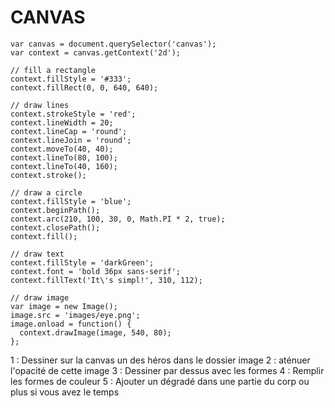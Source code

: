 # CANVAS

<!-- 
http://www.html5canvastutorials.com/ 
https://simon.html5.org/dump/html5-canvas-cheat-sheet.html
-->

```
var canvas = document.querySelector('canvas');
var context = canvas.getContext('2d');

// fill a rectangle
context.fillStyle = '#333';
context.fillRect(0, 0, 640, 640);

// draw lines
context.strokeStyle = 'red';
context.lineWidth = 20;
context.lineCap = 'round';
context.lineJoin = 'round';
context.moveTo(40, 40);
context.lineTo(80, 100);
context.lineTo(40, 160);
context.stroke();

// draw a circle
context.fillStyle = 'blue';
context.beginPath();
context.arc(210, 100, 30, 0, Math.PI * 2, true);
context.closePath();
context.fill();

// draw text
context.fillStyle = 'darkGreen';
context.font = 'bold 36px sans-serif';
context.fillText('It\'s simpl!', 310, 112);

// draw image
var image = new Image();
image.src = 'images/eye.png';
image.onload = function() {
  context.drawImage(image, 540, 80);
};
```



1 : Dessiner sur la canvas un des héros dans le dossier image
2 : aténuer l'opacité de cette image 
3 : Dessiner par dessus avec les formes 
4 : Remplir les formes de couleur
5 : Ajouter un dégradé dans une partie du corp ou plus si vous avez le temps
